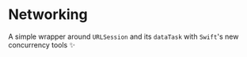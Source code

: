 # Networking

A simple wrapper around `URLSession` and its `dataTask` with `Swift`'s new concurrency tools ✨
